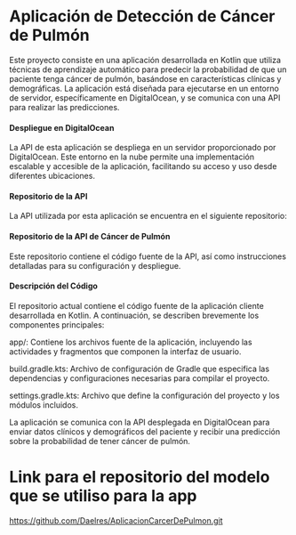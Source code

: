 # **Aplicación de Detección de Cáncer de Pulmón**
Este proyecto consiste en una aplicación desarrollada en Kotlin que utiliza técnicas de aprendizaje automático para predecir la probabilidad de que un paciente tenga cáncer de pulmón, basándose en características clínicas y demográficas. La aplicación está diseñada para ejecutarse en un entorno de servidor, específicamente en DigitalOcean, y se comunica con una API para realizar las predicciones.

#### Despliegue en DigitalOcean
La API de esta aplicación se despliega en un servidor proporcionado por DigitalOcean. Este entorno en la nube permite una implementación escalable y accesible de la aplicación, facilitando su acceso y uso desde diferentes ubicaciones.

#### Repositorio de la API
La API utilizada por esta aplicación se encuentra en el siguiente repositorio:

#### Repositorio de la API de Cáncer de Pulmón

Este repositorio contiene el código fuente de la API, así como instrucciones detalladas para su configuración y despliegue.

#### Descripción del Código
El repositorio actual contiene el código fuente de la aplicación cliente desarrollada en Kotlin. A continuación, se describen brevemente los componentes principales:

app/: Contiene los archivos fuente de la aplicación, incluyendo las actividades y fragmentos que componen la interfaz de usuario.

build.gradle.kts: Archivo de configuración de Gradle que especifica las dependencias y configuraciones necesarias para compilar el proyecto.

settings.gradle.kts: Archivo que define la configuración del proyecto y los módulos incluidos.

La aplicación se comunica con la API desplegada en DigitalOcean para enviar datos clínicos y demográficos del paciente y recibir una predicción sobre la probabilidad de tener cáncer de pulmón.

# **Link para el repositorio del modelo que se utiliso para la app** 
https://github.com/Daelres/AplicacionCarcerDePulmon.git
